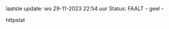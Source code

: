 laatste update: 
wo 29-11-2023 22:54   uur 
Status: FAALT - geel - 
<div class="service Y">httpstat</div>